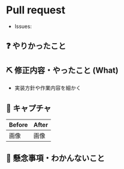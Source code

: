 # Pull request

- Issues: 

## :question: やりかったこと

## :pick: 修正内容・やったこと (What)

- 実装方針や作業内容を細かく

## :camera_flash: キャプチャ

Before|After
------|-----
画像|画像

## :eyes: 懸念事項・わかんないこと


